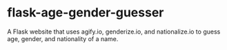 # flask-age-gender-guesser
 A Flask website that uses agify.io, genderize.io, and nationalize.io to guess age, gender, and nationality of a name.
